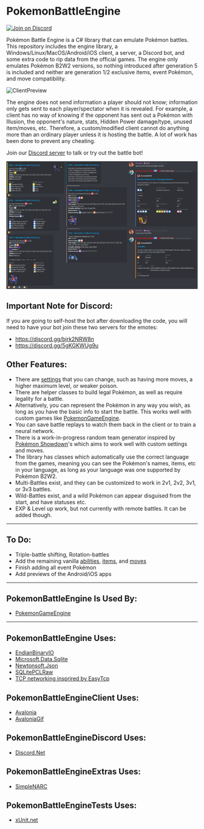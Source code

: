 # PokemonBattleEngine

[![Join on Discord](https://discordapp.com/api/guilds/717575608393138187/widget.png?style=shield)][Discord]

Pokémon Battle Engine is a C# library that can emulate Pokémon battles.
This repository includes the engine library, a Windows/Linux/MacOS/Android/iOS client, a server, a Discord bot, and some extra code to rip data from the official games.
The engine only emulates Pokémon B2W2 versions, so nothing introduced after generation 5 is included and neither are generation 1/2 exclusive items, event Pokémon, and move compatibility.

![ClientPreview](Client%20Preview.gif)

The engine does not send information a player should not know; information only gets sent to each player/spectator when it is revealed.
For example, a client has no way of knowing if the opponent has sent out a Pokémon with Illusion, the opponent's nature, stats, Hidden Power damage/type, unused item/moves, etc.
Therefore, a custom/modified client cannot do anything more than an ordinary player unless it is hosting the battle. A lot of work has been done to prevent any cheating.

Join our [Discord server][Discord] to talk or try out the battle bot!

![DiscordPreview](Discord%20Preview.png)

## Important Note for Discord:
If you are going to self-host the bot after downloading the code, you will need to have your bot join these two servers for the emotes:
* https://discord.gg/bjrk2NRW8n
* https://discord.gg/5gKGKWUg9u

## Other Features:
* There are [settings](PokemonBattleEngine/Data/Settings.cs) that you can change, such as having more moves, a higher maximum level, or weaker poison.
* There are helper classes to build legal Pokémon, as well as require legality for a battle.
* Alternatively, you can represent the Pokémon in any way you wish, as long as you have the basic info to start the battle. This works well with custom games like [PokemonGameEngine][PokemonGameEngine].
* You can save battle replays to watch them back in the client or to train a neural network.
* There is a work-in-progress random team generator inspired by [Pokémon Showdown](https://github.com/smogon/pokemon-showdown)'s which aims to work well with custom settings and moves.
* The library has classes which automatically use the correct language from the games, meaning you can see the Pokémon's names, items, etc in your language, as long as your language was one supported by Pokémon B2W2.
* Multi-Battles exist, and they can be customized to work in 2v1, 2v2, 3v1, or 3v3 battles.
* Wild-Battles exist, and a wild Pokémon can appear disguised from the start, and have statuses etc.
* EXP & Level up work, but not currently with remote battles. It can be added though.

----
## To Do:
* Triple-battle shifting, Rotation-battles
* Add the remaining vanilla [abilities](To%20Do%20Abilities.txt), [items](To%20Do%20Items.txt), and [moves](To%20Do%20Moves.txt)
* Finish adding all event Pokémon
* Add previews of the Android/iOS apps

----
## PokemonBattleEngine Is Used By:
* [PokemonGameEngine][PokemonGameEngine]

----
## PokemonBattleEngine Uses:
* [EndianBinaryIO](https://github.com/Kermalis/EndianBinaryIO)
* [Microsoft.Data.Sqlite](https://docs.microsoft.com/en-us/ef/core)
* [Newtonsoft.Json](https://github.com/JamesNK/Newtonsoft.Json)
* [SQLitePCLRaw](https://github.com/ericsink/SQLitePCL.raw)
* [TCP networking insprired by EasyTcp](https://github.com/Job79/EasyTcp)

## PokemonBattleEngineClient Uses:
* [Avalonia](https://github.com/AvaloniaUI/Avalonia)
* [AvaloniaGif](https://github.com/jmacato/AvaloniaGif)

## PokemonBattleEngineDiscord Uses:
* [Discord.Net](https://github.com/RogueException/Discord.Net)

## PokemonBattleEngineExtras Uses:
* [SimpleNARC](https://github.com/Kermalis/SimpleNARC)

## PokemonBattleEngineTests Uses:
* [xUnit.net](https://github.com/xunit/xunit)

[Discord]: https://discord.gg/Z4Mn9qX
[PokemonGameEngine]: https://github.com/Kermalis/PokemonGameEngine